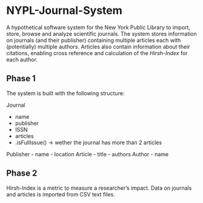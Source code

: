 # NYPL-Journal-System
A hypothetical software system for the New York Public Library to import, store, browse and analyze scientific journals. The system stores information on journals (and their publisher) containing multiple articles each with (potentially) multiple authors. Articles also contain information about their citations, enabling cross reference and calculation of the _Hirsh-Index_ for each author.

## Phase 1
The system is built with the following structure:

Journal
- name
- publisher
- ISSN
- articles
- .isFullIssue() → wether the journal has more than 2 articles

Publisher
    - name
    - location
Article
    - title
    - authors
Author
    - name

## Phase 2
Hirsh-Index is a metric to measure a researcher’s impact. Data on journals and articles is imported from CSV text files. 
